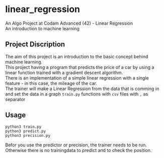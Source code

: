 # linear_regression

An Algo Project at Codam Advanced (42) - Linear Regression </br>
An introduction to machine learning

## Project Discription
The aim of this project is an introduction to the basic concept behind machine learning. </br>
This project having a program that predicts the price of a car by using a linear function trained with a gradient descent algorithm.</br>
There is an implementation of a simple linear regression with a single feature - in this case, the mileage of the car.
</br>
The trainer will make a Linear Regression from the data that is comming in and set the data in a graph
`train.py` functions with `csv` files with `,` as separator


## Usage

```
python3 train.py
python3 predict.py
python3 precision.py
```

Befor you use the predictor or precision, the trainer needs to be run. 
<br>
Otherwise there is no trainingdata to predict and to check the position.
